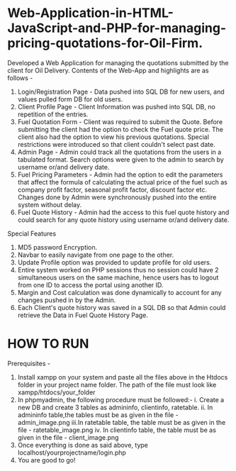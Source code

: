 # Web-Application-in-HTML-JavaScript-and-PHP-for-managing-pricing-quotations-for-Oil-Firm.
Developed a Web Application for managing the quotations submitted by the client for Oil Delivery.
Contents of the Web-App and highlights are as follows - 
1. Login/Registration Page - Data pushed into SQL DB for new users, and values pulled form DB for old users.
2. Client Profile Page - Client Information was pushed into SQL DB, no repetition of the entries.
3. Fuel Quotation Form - Client was required to submit the Quote. Before submitting the client had the option to check the Fuel quote price. The client also had the option to view his previous quotations. Special restrictions were introduced so that client couldn't select past date.
4. Admin Page - Admin could track all the quotations from the users in a tabulated format. Search options were given to the admin to search by username or/and delivery date.
5. Fuel Pricing Parameters - Admin had the option to edit the parameters that affect the formula of calculating the actual price of the fuel such as company profit factor, seasonal profit factor, discount factor etc. Changes done by Admin were synchronously pushed into the entire system without delay.
6. Fuel Quote History - Admin had the access to this fuel quote history and could search for any quote history using username or/and delivery date.

Special Features 
1. MD5 password Encryption.
2. Navbar to easily navigate from one page to the other.
3. Update Profile option was provided to update profile for old users.
4. Entire system worked on PHP sessions thus no session could have 2 simultaneous users on the same machine, hence users has to logout from one ID to access the portal using another ID.
5. Margin and Cost calculation was done dynamically to account for any changes pushed in by the Admin.
6. Each Client's quote history was saved in a SQL DB so that Admin could retrieve the Data in Fuel Quote History Page.

# HOW TO RUN #
Prerequisites - 
1. Install xampp on your system and paste all the files above in the Htdocs folder in your project name folder.
    The path of the file must look like xampp/htdocs/your_folder
2. In phpmyadmin, the following procedure must be followed:-
    i.  Create a new DB and create 3 tables as admininfo, clientinfo, ratetable.
    ii. In admininfo table,the tables must be as given in the file - admin_image.png
    iii.In ratetable table, the table must be as given in the file - ratetable_image.png
    iv. In clientinfo table, the table must be as given in the file - client_image.png
3. Once everything is done as said above, type localhost/yourprojectname/login.php
4. You are good to go!


